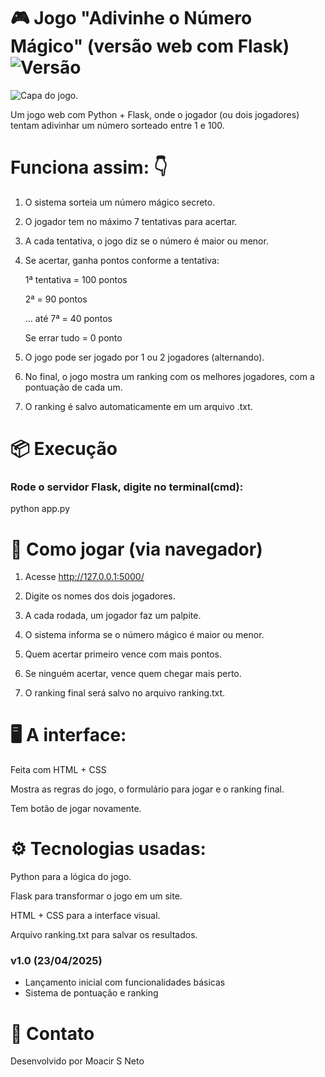 
# 🎮 Jogo "Adivinhe o Número Mágico" (versão web com Flask) ![Versão](https://img.shields.io/badge/vers%C3%A3o-1.0-blue)<div align="center"> 
![Capa do jogo.](https://github.com/moaaskt/JogoAdivinhaPY/blob/main/capaJogo.jpg)

Um jogo web com Python + Flask, onde o jogador (ou dois jogadores) tentam adivinhar um número sorteado entre 1 e 100.


# Funciona assim: 👇

1. O sistema sorteia um número mágico secreto.

2. O jogador tem no máximo 7 tentativas para acertar.

3. A cada tentativa, o jogo diz se o número é maior ou menor.

4. Se acertar, ganha pontos conforme a tentativa:

   1ª tentativa = 100 pontos

   2ª = 90 pontos

   ... até 7ª = 40 pontos

   Se errar tudo = 0 ponto

5. O jogo pode ser jogado por 1 ou 2 jogadores (alternando).

6. No final, o jogo mostra um ranking com os melhores jogadores, com a pontuação de cada um.

7. O ranking é salvo automaticamente em um arquivo .txt.

# 📦  Execução

### Rode o servidor Flask, digite no terminal(cmd):
python app.py

# 🧠 Como jogar (via navegador)

1. Acesse http://127.0.0.1:5000/

2. Digite os nomes dos dois jogadores.

3. A cada rodada, um jogador faz um palpite.

4. O sistema informa se o número mágico é maior ou menor.

5. Quem acertar primeiro vence com mais pontos.

6. Se ninguém acertar, vence quem chegar mais perto.

7. O ranking final será salvo no arquivo ranking.txt.

# 🖥️ A interface:

Feita com HTML + CSS 

Mostra as regras do jogo, o formulário para jogar e o ranking final.

Tem botão de jogar novamente.

# ⚙️ Tecnologias usadas:

Python para a lógica do jogo.

Flask para transformar o jogo em um site.

HTML + CSS para a interface visual.

Arquivo ranking.txt para salvar os resultados.


### v1.0 (23/04/2025)
- Lançamento inicial com funcionalidades básicas
- Sistema de pontuação e ranking


# 💬 Contato
Desenvolvido por Moacir S Neto

